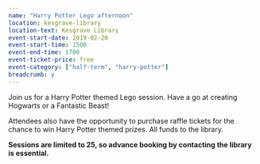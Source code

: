 ```yaml
---
name: "Harry Potter Lego afternoon"
location: kesgrave-library
location-text: Kesgrave Library
event-start-date: 2019-02-20
event-start-time: 1500
event-end-time: 1700
event-ticket-price: free
event-category: ["half-term", "harry-potter"]
breadcrumb: y
---
```


Join us for a Harry Potter themed Lego session. Have a go at creating Hogwarts or a Fantastic Beast!

Attendees also have the opportunity to purchase raffle tickets for the chance to win Harry Potter themed prizes. All funds to the library.

**Sessions are limited to 25, so advance booking by contacting the library is essential.**
